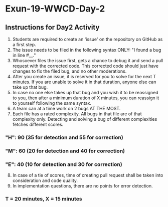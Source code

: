 # Exun-19-WWCD-Day-2

## Instructions for Day2 Activity

1. Students are required to create an 'issue' on the repository on GitHub as a first step.
2. The issue needs to be filed in the following syntax ONLY:
"I found a bug in line #__."
3. Whosoever files the issue first, gets a chance to debug it and send a pull request with the corrected code. This corrected code should just have changes to fix the filed bug, and no other moderations.
4. After you create an issue, it is reserved for you to solve for the next T minutes. If you are unable to solve it in that duration, anyone else can take up that bug.
5. In case no one else takes up that bug and you wish it to be reassigned to you, then after a minimum duration of X minutes, you can reassign it to yourself following the same syntax.
6. A team can at a time work on 2 bugs AT THE MOST.
7. Each file has a rated complexity. All bugs in that file are of that complexity only. Detecting and solving a bug of different complexities fetches different scores.
### "H": 90 (35 for detection and 55 for correction)
### "M": 60 (20 for detection and 40 for correction)
### "E": 40 (10 for detection and 30 for correction)
8. In case of a tie of scores, time of creating pull request shall be taken into consideration and code quality. 
9. In implementation questions, there are no points for error detection.
### T = 20 minutes, X = 15 minutes
